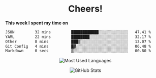 <h1 align="center">Cheers!</h1>

**This week I spent my time on**
<!--START_SECTION:waka-->

```txt
JSON         32 mins         ████████████░░░░░░░░░░░░░   47.41 %
YAML         22 mins         ████████░░░░░░░░░░░░░░░░░   32.17 %
Other        8 mins          ███▒░░░░░░░░░░░░░░░░░░░░░   13.07 %
Git Config   4 mins          █▓░░░░░░░░░░░░░░░░░░░░░░░   06.48 %
Markdown     0 secs          ▒░░░░░░░░░░░░░░░░░░░░░░░░   00.80 %
```

<!--END_SECTION:waka-->

<p align="center"><img src="https://github-readme-stats.vercel.app/api/top-langs/?username=thnkrn&layout=compact&hide=html&theme=tokyonight" alt="Most Used Languages" /></p>

<p align="center"><img src="https://github-readme-stats.vercel.app/api?username=thnkrn&show_icons=true&count_private=true&theme=tokyonight" alt="GitHub Stats" /></p>

<!-- <p align="center"><a href="https://wakatime.com"><img src="https://wakatime.com/share/@thnkrn/40092326-d1bd-471b-89da-9a7c63939402.png" /></p>
 -->
